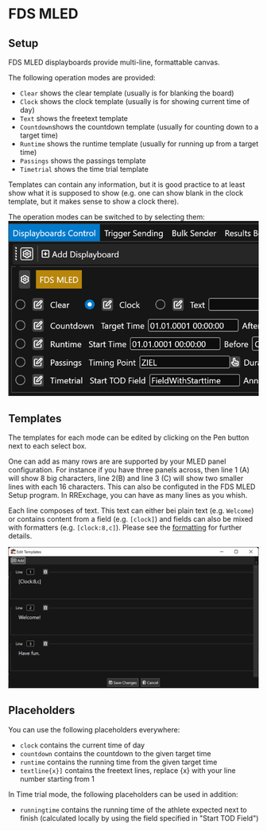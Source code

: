 ﻿# FDS MLED

## Setup

FDS MLED displayboards provide multi-line, formattable canvas. 

The following operation modes are provided: 

* `Clear` shows the clear template (usually is for blanking the board)
* `Clock` shows the clock template (usually  is for showing current time of day)
* `Text` shows the freetext template 
* `Countdown`shows the countdown template (usually for counting down to a target time)
* `Runtime` shows the runtime template (usually for running up from a target time)
* `Passings` shows the passings template
* `Timetrial` shows the time trial template

Templates can contain any information, but it is good practice to at least show what it is supposed to show (e.g. one can show blank in the clock template, but it makes sense to show a clock there).

The operation modes can be switched to by selecting them: 
![Screenshot](switchingmodes.png)

## Templates

The templates for each mode can be edited by clicking on the Pen button next to each select box. 

One can add as many rows are are supported by your MLED panel configuration. For instance if you have three panels across, then line 1 (A) will show 8 big characters, line 2(B) and line 3 (C) will show two smaller lines with each 16 characters. This can also be configuted in the FDS MLED Setup program. In RRExchage, you can have as many lines as you whish. 

Each line composes of text. This text can either bei plain text (e.g. `Welcome`) or contains content from a field (e.g. `[clock]`) and fields can also be mixed with formatters (e.g. `[clock:8,c]`). Please see the [formatting](fdsmled_formatting.md) for further details.

![Screenshot](edittemplate.png)

## Placeholders

You can use the following placeholders everywhere: 

* `clock` contains the current time of day
* `countdown` contains the countdown to the given target time
* `runtime` contains the running time from the given target time
* `textline{x}]` contains the freetext lines, replace {x} with your line number starting from 1

In Time trial mode, the following placeholders can be used in addition: 

* `runningtime` contains the running time of the athlete expected next to finish (calculated locally by using the field specified in "Start TOD Field")